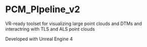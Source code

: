 # PCM_PIpeline_v2

VR-ready toolset for visualizing large point clouds and DTMs and interactring with TLS and ALS point clouds

Developed with Unreal Engine 4
